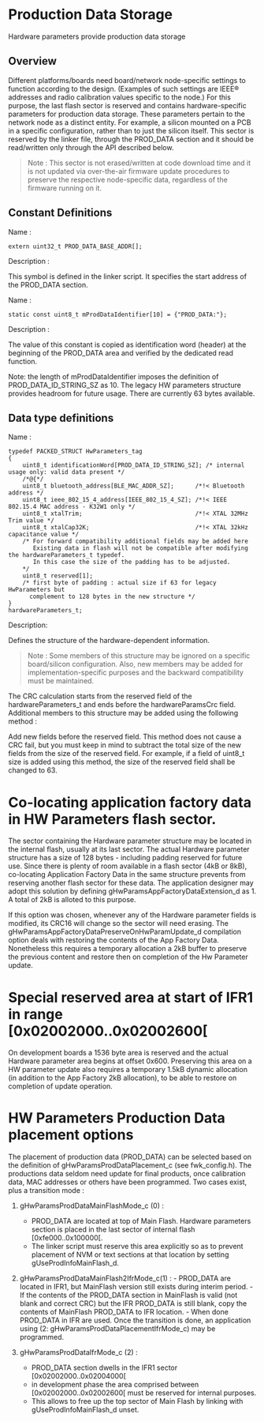 # Production Data Storage

Hardware parameters provide production data storage

## Overview

Different platforms/boards need board/network node-specific settings to function according to the design. (Examples of such settings are IEEE® addresses and radio calibration values specific to the node.) For this purpose, the last flash sector is reserved and contains hardware-specific parameters for production data storage. These parameters pertain to the network node as a distinct entity. For example, a silicon mounted on a PCB in a specific configuration, rather than to just the silicon itself. This sector is reserved by the linker file, through the PROD_DATA section and it should be read/written only through the API described below.

> Note :
This sector is not erased/written at code download time and it is not updated via over-the-air firmware update procedures to preserve the respective node-specific data, regardless of the firmware running on it.

## Constant Definitions

Name :

```
extern uint32_t PROD_DATA_BASE_ADDR[];
```

Description :

This symbol is defined in the linker script. It specifies the start address of the PROD_DATA section.

Name :

```
static const uint8_t mProdDataIdentifier[10] = {"PROD_DATA:"};
```

Description :

The value of this constant is copied as identification word (header) at the beginning of the PROD_DATA area and verified by the dedicated read function.


Note: the length of mProdDataIdentifier imposes the definition of PROD_DATA_ID_STRING_SZ as 10.
The legacy HW parameters structure provides headroom for future usage.
There are currently 63 bytes available.

## Data type definitions
Name :


```
typedef PACKED_STRUCT HwParameters_tag
{
    uint8_t identificationWord[PROD_DATA_ID_STRING_SZ]; /* internal usage only: valid data present */
    /*@{*/
    uint8_t bluetooth_address[BLE_MAC_ADDR_SZ];      /*!< Bluetooth address */
    uint8_t ieee_802_15_4_address[IEEE_802_15_4_SZ]; /*!< IEEE 802.15.4 MAC address - K32W1 only */
    uint8_t xtalTrim;                                /*!< XTAL 32MHz Trim value */
    uint8_t xtalCap32K;                              /*!< XTAL 32kHz capacitance value */
    /* For forward compatibility additional fields may be added here
       Existing data in flash will not be compatible after modifying the hardwareParameters_t typedef.
       In this case the size of the padding has to be adjusted.
    */
    uint8_t reserved[1];
    /* first byte of padding : actual size if 63 for legacy HwParameters but
      complement to 128 bytes in the new structure */
}
hardwareParameters_t;
```

Description:

Defines the structure of the hardware-dependent information.


> Note :
Some members of this structure may be ignored on a specific board/silicon configuration. Also, new members may be added for implementation-specific purposes and the backward compatibility must be maintained.

The CRC calculation starts from the reserved field of the hardwareParameters_t and ends before the hardwareParamsCrc field. Additional members to this structure may be added using the following method :

Add new fields before the reserved field. This method does not cause a CRC fail, but you must keep in mind to subtract the total size of the new fields from the size of the reserved field. For example, if a field of uint8_t size is added using this method, the size of the reserved field shall be changed to 63.

# Co-locating application factory data in HW Parameters flash sector.

The sector containing the Hardware parameter structure may be located in the internal flash, usually at its last sector.
The actual Hardware parameter structure has a size of 128 bytes - including padding reserved for future use.
Since there is plenty of room available in a flash sector (4kB or 8kB), co-locating Application Factory Data in the same structure prevents from reserving another flash sector for these data. The application designer may adopt this solution by defining gHwParamsAppFactoryDataExtension_d as 1.
A total of 2kB is alloted to this purpose.

If this option was chosen, whenever any of the Hardware parameter fields is modified, its CRC16 will change so the sector will need erasing. The gHwParamsAppFactoryDataPreserveOnHwParamUpdate_d compilation option deals with restoring the contents of the App Factory Data. Nonetheless this requires a temporary allocation a 2kB buffer to preserve the previous content and restore then on completion of the Hw Parameter update.

# Special reserved area at start of IFR1 in range [0x02002000..0x02002600[
On development boards a 1536 byte area is reserved and the actual Hardware parameter area begins at offset 0x600.
Preserving this area on a HW parameter update also requires a temporary 1.5kB dynamic allocation (in addition to the App Factory 2kB allocation), to be able to restore on completion of update operation.

# HW Parameters Production Data placement options

The placement of production data (PROD_DATA) can be selected based on the definition of gHwParamsProdDataPlacement_c (see fwk_config.h).
The productions data seldom need update for final products, once calibration data, MAC addresses or others have been programmed.
Two cases exist, plus a transition mode :

   1) gHwParamsProdDataMainFlashMode_c (0) :
      - PROD_DATA are located  at top of Main Flash. Hardware parameters section is placed in the last sector of internal flash [0xfe000..0x100000[.
      - The linker script must reserve this area explicitly so as to prevent placement of NVM or text sections at that location by setting gUseProdInfoMainFlash_d.

   2)  gHwParamsProdDataMainFlash2IfrMode_c(1) :
      - PROD_DATA are located in IFR1, but MainFlash version still exists during interim period.
      - If the contents of the PROD_DATA section in MainFlash is valid (not blank and correct CRC) but the IFR PROD_DATA is still blank, copy the contents of MainFlash PROD_DATA to IFR location.
      - When done PROD_DATA in IFR are used. Once the transition is done, an application using (2: gHwParamsProdDataPlacementIfrMode_c) may be programmed.
  
   3) gHwParamsProdDataIfrMode_c (2) :
      - PROD_DATA section dwells in the IFR1 sector [0x02002000..0x02004000[
      - in development phase the area comprised between [0x02002000..0x02002600[ must be reserved for internal purposes.
      - This allows to free up the top sector of Main Flash by linking with gUseProdInfoMainFlash_d unset.



